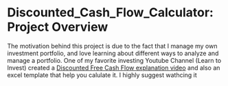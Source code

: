 # Discounted_Cash_Flow_Calculator: Project Overview

The motivation behind this project is due to the fact that I manage my own investment portfolio, and love learning about different ways to analyze and manage a portfolio. One of my favorite investing Youtube Channel (Learn to Invest) created a [Discounted Free Cash Flow explanation video](https://www.youtube.com/watch?v=fd_emLLzJnk&list=WL&index=9&t=631s&ab_channel=LearntoInvest) and also an excel template that help you calulate it. I highly suggest wathcing it
